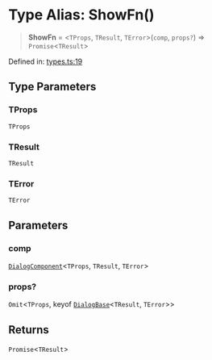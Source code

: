 # Type Alias: ShowFn()

> **ShowFn** = \<`TProps`, `TResult`, `TError`\>(`comp`, `props?`) => `Promise`\<`TResult`\>

Defined in: [types.ts:19](https://github.com/MOhhh-ok/react-dialog-hub/blob/9fc7b509cc2611b8ec2c534f114c69df0841fb9b/packages/react-dialog-hub/src/types.ts#L19)

## Type Parameters

### TProps

`TProps`

### TResult

`TResult`

### TError

`TError`

## Parameters

### comp

[`DialogComponent`](DialogComponent.md)\<`TProps`, `TResult`, `TError`\>

### props?

`Omit`\<`TProps`, keyof [`DialogBase`](DialogBase.md)\<`TResult`, `TError`\>\>

## Returns

`Promise`\<`TResult`\>
